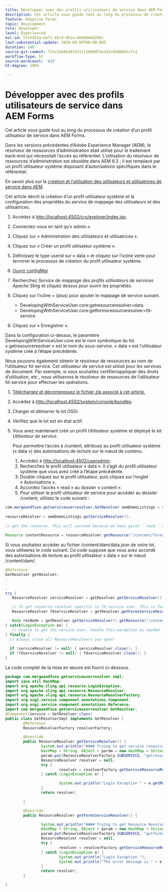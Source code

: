 ```yaml
---
title: Développer avec des profils utilisateurs de service dans AEM Forms
description: Cet article vous guide tout au long du processus de création d’un profil utilisateur de service dans AEM Forms.
feature: Adaptive Forms
topic: Development
role: Developer
level: Experienced
exl-id: 5fa3d52a-6a71-45c4-9b1a-0e6686dd29bc
last-substantial-update: 2020-09-09T00:00:00Z
duration: 140
source-git-commit: f23c2ab86d42531113690df2e342c65060b5c7cd
workflow-type: ht
source-wordcount: '415'
ht-degree: 100%

---
```


# Développer avec des profils utilisateurs de service dans AEM Forms

Cet article vous guide tout au long du processus de création d’un profil utilisateur de service dans AEM Forms.

Dans les versions précédentes d’Adobe Experience Manager (AEM), le résolveur de ressources d’administration était utilisé pour le traitement back-end qui nécessitait l’accès au référentiel. L’utilisation du résolveur de ressources d’administration est obsolète dans AEM 6.3 ; il est remplacé par un profil utilisateur système disposant d’autorisations spécifiques dans le référentiel.

En savoir plus sur la [création et l’utilisation des utilisateurs et utilisatrices de service dans AEM](https://experienceleague.adobe.com/docs/experience-manager-learn/cloud-service/developing/advanced/service-users.html?lang=fr).

Cet article décrit la création d’un profil utilisateur système et la configuration des propriétés du service de mappage des utilisateurs et des utilisatrices.

1. Accédez à [http://localhost:4502/crx/explorer/index.jsp](http://localhost:4502/crx/explorer/index.jsp).
1. Connectez-vous en tant qu’« admin ».
1. Cliquez sur « Administration des utilisateurs et utilisatrices ».
1. Cliquez sur « Créer un profil utilisateur système ».
1. Définissez le type userid sur « data » et cliquez sur l’icône verte pour terminer le processus de création du profil utilisateur système.
1. [Ouvrir configMgr](http://localhost:4502/system/console/configMgr)
1. Recherchez _Service de mappage des profils utilisateurs de services Apache Sling_ et cliquez dessus pour ouvrir les propriétés.
1. Cliquez sur l’icône *+* (plus) pour ajouter le mappage de service suivant.

   * DevelopingWithServiceUser.core:getresourceresolver=data
   * DevelopingWithServiceUser.core:getformsresourceresolver=fd-service

1. Cliquez sur « Enregistrer ».

Dans la configuration ci-dessus, le paramètre DevelopingWithServiceUser.core est le nom symbolique du lot. « getresourceresolver » est le nom du sous-service. « data » est l’utilisateur système créé à l’étape précédente.

Nous pouvons également obtenir le résolveur de ressources au nom de l’utilisateur fd-service. Cet utilisateur de service est utilisé pour les services de document. Par exemple, si vous souhaitez certifier/appliquer des droits d’utilisation, etc., nous utiliserons le résolveur de ressources de l’utilisateur fd-service pour effectuer les opérations.

1. [Téléchargez et décompressez le fichier zip associé à cet article.](assets/developingwithserviceuser.zip)
1. Accédez à [http://localhost:4502/system/console/bundles](http://localhost:4502/system/console/bundles).
1. Charger et démarrer le lot OSGi
1. Vérifiez que le lot est en état actif.
1. Vous avez maintenant créé un profil *Utilisateur système* et déployé le *lot Utilisateur de service*.

   Pour permettre l’accès à /content, attribuez au profil utilisateur système (« data ») des autorisations de lecture sur le nœud de contenu.

   1. Accédez à [http://localhost:4502/useradmin](http://localhost:4502/useradmin).
   1. Recherchez le profil utilisateur « data ». Il s’agit du profil utilisateur système que vous avez créé à l’étape précédente.
   1. Double-cliquez sur le profil utilisateur, puis cliquez sur l’onglet « Autorisations ».
   1. Accordez l’accès « read » au dossier « content ».
   1. Pour utiliser le profil utilisateur de service pour accéder au dossier /content, utilisez le code suivant :



```java
com.mergeandfuse.getserviceuserresolver.GetResolver aemDemoListings = sling.getService(com.mergeandfuse.getserviceuserresolver.GetResolver.class);
   
resourceResolver = aemDemoListings.getServiceResolver();
   
// get the resource. This will succeed because we have given ' read ' access to the content node
   
Resource contentResource = resourceResolver.getResource("/content/forms/af/sandbox/abc.pdf");
```

Si vous souhaitez accéder au fichier /content/dam/data.json de votre lot, vous utiliserez le code suivant. Ce code suppose que vous avez accordé des autorisations de lecture au profil utilisateur « data » sur le nœud /content/dam/.

```java
@Reference
GetResolver getResolver;
.
.
.
try {
   ResourceResolver serviceResolver = getResolver.getServiceResolver();

   // To get resource resolver specific to fd-service user. This is for Document Services
   ResourceResolver fdserviceResolver = getResolver.getFormsServiceResolver();

   Node resNode = getResolver.getServiceResolver().getResource("/content/dam/data.json").adaptTo(Node.class);
} catch(LoginException ex) {
   // Unable to get the service user, handle this exception as needed
} finally {
  // Always close all ResourceResolvers you open!
  
  if (serviceResolver != null( { serviceResolver.close(); }
  if (fdserviceResolver != null) { fdserviceResolver.close(); }
}
```

Le code complet de la mise en œuvre est fourni ci-dessous.

```java
package com.mergeandfuse.getserviceuserresolver.impl;
import java.util.HashMap;
import org.apache.sling.api.resource.LoginException;
import org.apache.sling.api.resource.ResourceResolver;
import org.apache.sling.api.resource.ResourceResolverFactory;
import org.osgi.service.component.annotations.Component;
import org.osgi.service.component.annotations.Reference;
import com.mergeandfuse.getserviceuserresolver.GetResolver;
@Component(service = GetResolver.class)
public class GetResolverImpl implements GetResolver {
        @Reference
        ResourceResolverFactory resolverFactory;

        @Override
        public ResourceResolver getServiceResolver() {
                System.out.println("#### Trying to get service resource resolver ....  in my bundle");
                HashMap < String, Object > param = new HashMap < String, Object > ();
                param.put(ResourceResolverFactory.SUBSERVICE, "getresourceresolver");
                ResourceResolver resolver = null;
                try {
                        resolver = resolverFactory.getServiceResourceResolver(param);
                } catch (LoginException e) {

                        System.out.println("Login Exception " + e.getMessage());
                }
                return resolver;

        }

        @Override
        public ResourceResolver getFormsServiceResolver() {

                System.out.println("#### Trying to get Resource Resolver for forms ....  in my bundle");
                HashMap < String, Object > param = new HashMap < String, Object > ();
                param.put(ResourceResolverFactory.SUBSERVICE, "getformsresourceresolver");
                ResourceResolver resolver = null;
                try {
                        resolver = resolverFactory.getServiceResourceResolver(param);
                } catch (LoginException e) {
                        System.out.println("Login Exception ");
                        System.out.println("The error message is " + e.getMessage());
                }
                return resolver;
        }

}
```
